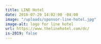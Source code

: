 ```yaml
---
title: LINE Hotel
date: 2016-07-29 14:02:00 -04:00
image: "/uploads/sponsor-line-hotel.jpg"
image-alt: logo for line hotel
url: https://www.thelinehotel.com/dc/
is-2019: false
---
```


